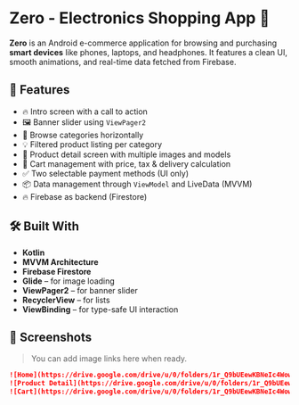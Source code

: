 # Zero - Electronics Shopping App 🛒

**Zero** is an Android e-commerce application for browsing and purchasing **smart devices** like phones, laptops, and headphones. It features a clean UI, smooth animations, and real-time data fetched from Firebase.

## 🚀 Features

- 🔥 Intro screen with a call to action
- 🖼️ Banner slider using `ViewPager2`
- 📂 Browse categories horizontally
- 💡 Filtered product listing per category
- 📄 Product detail screen with multiple images and models
- 🛒 Cart management with price, tax & delivery calculation
- ✅ Two selectable payment methods (UI only)
- 📦 Data management through `ViewModel` and LiveData (MVVM)
- 🔥 Firebase as backend (Firestore)

## 🛠️ Built With

- **Kotlin**
- **MVVM Architecture**
- **Firebase Firestore**
- **Glide** – for image loading
- **ViewPager2** – for banner slider
- **RecyclerView** – for lists
- **ViewBinding** – for type-safe UI interaction

## 📸 Screenshots

> You can add image links here when ready.

```markdown
![Home](https://drive.google.com/drive/u/0/folders/1r_Q9bUEewKBNeIc4WowvEGr9s2O8YOm7)
![Product Detail](https://drive.google.com/drive/u/0/folders/1r_Q9bUEewKBNeIc4WowvEGr9s2O8YOm7)
![Cart](https://drive.google.com/drive/u/0/folders/1r_Q9bUEewKBNeIc4WowvEGr9s2O8YOm7)
